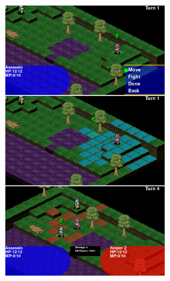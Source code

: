 ![Picture of main game state](screenshots/screenshot1.png "")
![Picture of moving](screenshots/screenshot2.png "")
![Picture of attacking](screenshots/screenshot3.png "")
